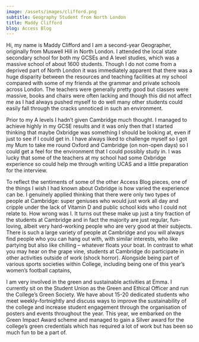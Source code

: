 ```yaml
---
image: /assets/images/clifford.png
subtitle: Geography Student from North London
title: Maddy Clifford
blog: Access Blog
---
```


Hi, my name is Maddy Clifford and I am a second-year Geographer, originally from Muswell Hill in North London. I attended the local state secondary school for both my GCSEs and A level studies, which was a massive school of about 1600 students. Though I do not come from a deprived part of North London it was immediately apparent that there was a huge disparity between the resources and teaching facilities at my school compared with some of my friends at the grammar and private schools across London. The teachers were generally pretty good but classes were massive, books and chairs were often lacking and though this did not affect me as I had always pushed myself to do well many other students could easily fall through the cracks unnoticed in such an environment. 

Prior to my A levels I hadn’t given Cambridge much thought. I managed to achieve highly in my GCSE results and it was only then that I started thinking that maybe Oxbridge was something I should be looking at, even if just to see if I could get in. I have always liked to challenge myself so I got my Mum to take me round Oxford and Cambridge (on non-open days) so I could get a feel for the environment that I could possibly study in. I was lucky that some of the teachers at my school had some Oxbridge experience so could help me through writing UCAS and a little preparation for the interview. 

To reflect the sentiments of some of the other Access Blog pieces, one of the things I wish I had known about Oxbridge is how varied the experience can be. I genuinely applied thinking that there were only two types of people at Cambridge: super geniuses who would just work all day and cripple under the lack of Vitamin D and public school kids who I could not relate to. How wrong was I. It turns out these make up just a tiny fraction of the students at Cambridge and in fact the majority are just regular, fun-loving, albeit very hard-working people who are very good at their subjects. There is such a large variety of people at Cambridge and you will always find people who you can hang out with, with similar interests, who like partying but also like chilling – whatever floats your boat. 
In contrast to what you may hear on the grape vine, students at Cambridge do participate in other activities outside of work (shock horror). Alongside being part of various sports societies within College, including being one of this year’s women’s football captains, 

I am very involved in the green and sustainable activities at Emma. I currently sit on the Student Union as the Green and Ethical Officer and run the College’s Green Society. We have about 15-20 dedicated students who meet weekly-fortnightly and discuss ways to improve the sustainability of the college and increase student engagement through the organisation of posters and events throughout the year. This year, we embarked on the Green Impact Award scheme and managed to gain a Silver award for the college’s green credentials which has required a lot of work but has been so much fun to be a part of. 

